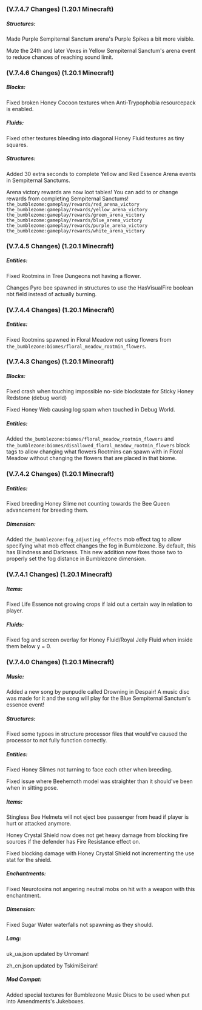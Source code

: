 ### **(V.7.4.7 Changes) (1.20.1 Minecraft)**

##### Structures:
Made Purple Sempiternal Sanctum arena's Purple Spikes a bit more visible.

Mute the 24th and later Vexes in Yellow Sempiternal Sanctum's arena event to reduce chances of reaching sound limit.


### **(V.7.4.6 Changes) (1.20.1 Minecraft)**

##### Blocks:
Fixed broken Honey Cocoon textures when Anti-Trypophobia resourcepack is enabled.

##### Fluids:
Fixed other textures bleeding into diagonal Honey Fluid textures as tiny squares.

##### Structures:
Added 30 extra seconds to complete Yellow and Red Essence Arena events in Sempiternal Sanctums.

Arena victory rewards are now loot tables! You can add to or change rewards from completing Sempiternal Sanctums!
  `the_bumblezome:gameplay/rewards/red_arena_victory`
  `the_bumblezome:gameplay/rewards/yellow_arena_victory`
  `the_bumblezome:gameplay/rewards/green_arena_victory`
  `the_bumblezome:gameplay/rewards/blue_arena_victory`
  `the_bumblezome:gameplay/rewards/purple_arena_victory`
  `the_bumblezome:gameplay/rewards/white_arena_victory`


### **(V.7.4.5 Changes) (1.20.1 Minecraft)**

##### Entities:
Fixed Rootmins in Tree Dungeons not having a flower.

Changes Pyro bee spawned in structures to use the HasVisualFire boolean nbt field instead of actually burning.


### **(V.7.4.4 Changes) (1.20.1 Minecraft)**

##### Entities:
Fixed Rootmins spawned in Floral Meadow not using flowers from `the_bumblezone:biomes/floral_meadow_rootmin_flowers`.


### **(V.7.4.3 Changes) (1.20.1 Minecraft)**

##### Blocks:
Fixed crash when touching impossible no-side blockstate for Sticky Honey Redstone (debug world)

Fixed Honey Web causing log spam when touched in Debug World.

##### Entities:
Added `the_bumblezone:biomes/floral_meadow_rootmin_flowers` and `the_bumblezone:biomes/disallowed_floral_meadow_rootmin_flowers`
 block tags to allow changing what flowers Rootmins can spawn with in Floral Meadow without changing the flowers that are placed in that biome.


### **(V.7.4.2 Changes) (1.20.1 Minecraft)**

##### Entities:
Fixed breeding Honey Slime not counting towards the Bee Queen advancement for breeding them.

##### Dimension:
Added `the_bumblezone:fog_adjusting_effects` mob effect tag to allow specifying what mob effect changes the fog in Bumblezone.
 By default, this has Blindness and Darkness. This new addition now fixes those two to properly set the fog distance in Bumblezone dimension.


### **(V.7.4.1 Changes) (1.20.1 Minecraft)**

##### Items:
Fixed Life Essence not growing crops if laid out a certain way in relation to player.

##### Fluids:
Fixed fog and screen overlay for Honey Fluid/Royal Jelly Fluid when inside them below y = 0.


### **(V.7.4.0 Changes) (1.20.1 Minecraft)**

##### Music:
Added a new song by punpudle called Drowning in Despair!
 A music disc was made for it and the song will play for the Blue Sempiternal Sanctum's essence event!

##### Structures:
Fixed some typoes in structure processor files that would've caused the processor to not fully function correctly.

##### Entities:
Fixed Honey Slimes not turning to face each other when breeding.

Fixed issue where Beehemoth model was straighter than it should've been when in sitting pose.

##### Items:
Stingless Bee Helmets will not eject bee passenger from head if player is hurt or attacked anymore.

Honey Crystal Shield now does not get heavy damage from blocking fire sources if the defender has Fire Resistance effect on.

Fixed blocking damage with Honey Crystal Shield not incrementing the use stat for the shield.

##### Enchantments:
Fixed Neurotoxins not angering neutral mobs on hit with a weapon with this enchantment.

##### Dimension:
Fixed Sugar Water waterfalls not spawning as they should.

##### Lang:
uk_ua.json updated by Unroman!

zh_cn.json updated by TskimiSeiran!

##### Mod Compat:
Added special textures for Bumblezone Music Discs to be used when put into Amendments's Jukeboxes.
